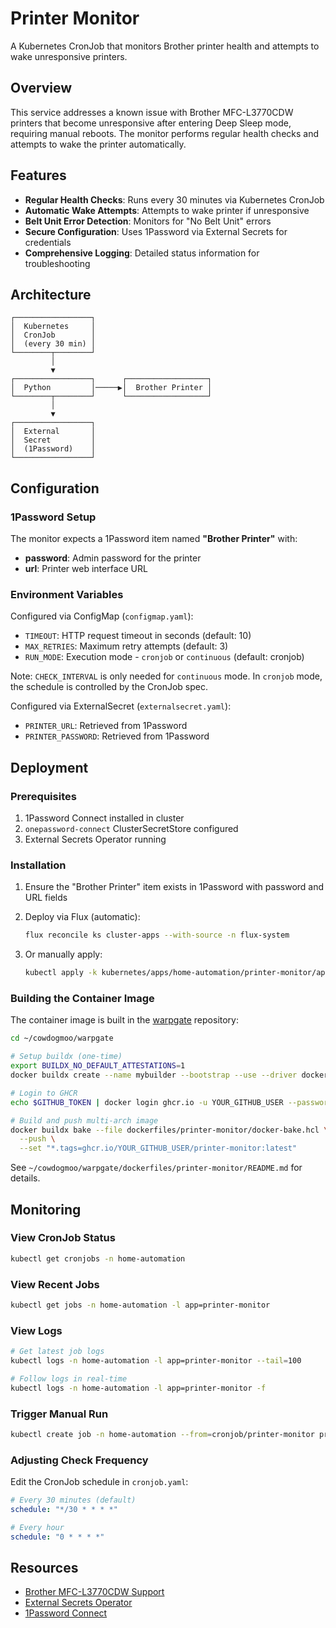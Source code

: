 # Printer Monitor

A Kubernetes CronJob that monitors Brother printer health and attempts to wake
unresponsive printers.

## Overview

This service addresses a known issue with Brother MFC-L3770CDW printers that
become unresponsive after entering Deep Sleep mode, requiring manual reboots.
The monitor performs regular health checks and attempts to wake the printer
automatically.

## Features

- **Regular Health Checks**: Runs every 30 minutes via Kubernetes CronJob
- **Automatic Wake Attempts**: Attempts to wake printer if unresponsive
- **Belt Unit Error Detection**: Monitors for "No Belt Unit" errors
- **Secure Configuration**: Uses 1Password via External Secrets for credentials
- **Comprehensive Logging**: Detailed status information for troubleshooting

## Architecture

```text
┌─────────────────┐
│  Kubernetes     │
│  CronJob        │
│  (every 30 min) │
└────────┬────────┘
         │
         ▼
┌─────────────────┐      ┌──────────────────┐
│  Python         │─────▶│  Brother Printer │
└────────┬────────┘      └──────────────────┘
         │
         ▼
┌─────────────────┐
│  External       │
│  Secret         │
│  (1Password)    │
└─────────────────┘
```

## Configuration

### 1Password Setup

The monitor expects a 1Password item named **"Brother Printer"** with:

- **password**: Admin password for the printer
- **url**: Printer web interface URL

### Environment Variables

Configured via ConfigMap (`configmap.yaml`):

- `TIMEOUT`: HTTP request timeout in seconds (default: 10)
- `MAX_RETRIES`: Maximum retry attempts (default: 3)
- `RUN_MODE`: Execution mode - `cronjob` or `continuous` (default: cronjob)

Note: `CHECK_INTERVAL` is only needed for `continuous` mode. In `cronjob` mode,
the schedule is controlled by the CronJob spec.

Configured via ExternalSecret (`externalsecret.yaml`):

- `PRINTER_URL`: Retrieved from 1Password
- `PRINTER_PASSWORD`: Retrieved from 1Password

## Deployment

### Prerequisites

1. 1Password Connect installed in cluster
2. `onepassword-connect` ClusterSecretStore configured
3. External Secrets Operator running

### Installation

1. Ensure the "Brother Printer" item exists in 1Password with password and URL fields

2. Deploy via Flux (automatic):

   ```bash
   flux reconcile ks cluster-apps --with-source -n flux-system
   ```

3. Or manually apply:

   ```bash
   kubectl apply -k kubernetes/apps/home-automation/printer-monitor/app
   ```

### Building the Container Image

The container image is built in the
[warpgate](https://github.com/CowDogMoo/warpgate) repository:

```bash
cd ~/cowdogmoo/warpgate

# Setup buildx (one-time)
export BUILDX_NO_DEFAULT_ATTESTATIONS=1
docker buildx create --name mybuilder --bootstrap --use --driver docker-container

# Login to GHCR
echo $GITHUB_TOKEN | docker login ghcr.io -u YOUR_GITHUB_USER --password-stdin

# Build and push multi-arch image
docker buildx bake --file dockerfiles/printer-monitor/docker-bake.hcl \
  --push \
  --set "*.tags=ghcr.io/YOUR_GITHUB_USER/printer-monitor:latest"
```

See `~/cowdogmoo/warpgate/dockerfiles/printer-monitor/README.md` for details.

## Monitoring

### View CronJob Status

```bash
kubectl get cronjobs -n home-automation
```

### View Recent Jobs

```bash
kubectl get jobs -n home-automation -l app=printer-monitor
```

### View Logs

```bash
# Get latest job logs
kubectl logs -n home-automation -l app=printer-monitor --tail=100

# Follow logs in real-time
kubectl logs -n home-automation -l app=printer-monitor -f
```

### Trigger Manual Run

```bash
kubectl create job -n home-automation --from=cronjob/printer-monitor printer-monitor-manual-$(date +%s)
```

### Adjusting Check Frequency

Edit the CronJob schedule in `cronjob.yaml`:

```yaml
# Every 30 minutes (default)
schedule: "*/30 * * * *"

# Every hour
schedule: "0 * * * *"
```

## Resources

- [Brother MFC-L3770CDW Support](https://support.brother.com/g/b/producttop.aspx?c=us&lang=en&prod=mfcl3770cdw_us_eu_as)
- [External Secrets Operator](https://external-secrets.io/)
- [1Password Connect](https://developer.1password.com/docs/connect/)

